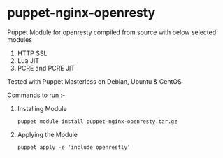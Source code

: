 # puppet-nginx-openresty

Puppet Module for openresty compiled from source with below selected modules

1. HTTP SSL
2. Lua JIT
3. PCRE and PCRE JIT

Tested with Puppet Masterless on Debian, Ubuntu & CentOS

Commands to run :-

1. Installing Module

   `puppet module install puppet-nginx-openresty.tar.gz`

2. Applying the Module

   ` puppet apply -e 'include openrestly' `

